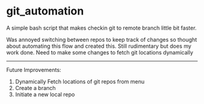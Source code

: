 # git_automation

A simple bash script that makes checkin git to remote branch little bit faster. 

Was annoyed switching between repos to keep track of changes so thought about automating this flow and created this. Still rudimentary but does my work done. Need to make some changes to fetch git locations dynamically

---
Future Improvements:
1. Dynamically Fetch locations of git repos from menu
2. Create a branch
3. Initiate a new local repo

